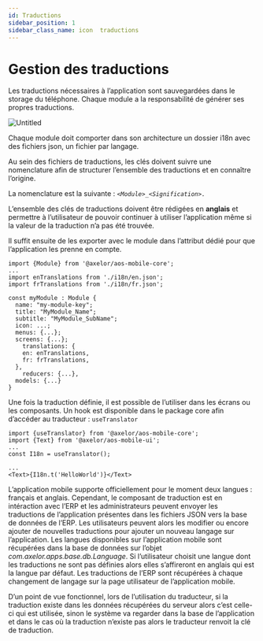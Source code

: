 ```yaml
---
id: Traductions
sidebar_position: 1
sidebar_class_name: icon  traductions
---
```


# Gestion des traductions

Les traductions nécessaires à l’application sont sauvegardées dans le storage du téléphone. Chaque module a la responsabilité de générer ses propres traductions.

![Untitled](/img/fr/Untitled.png)

Chaque module doit comporter dans son architecture un dossier i18n avec des fichiers json, un fichier par langage.

Au sein des fichiers de traductions, les clés doivent suivre une nomenclature afin de structurer l’ensemble des traductions et en connaître l’origine.

La nomenclature est la suivante : _`<Module>_<Signification>.`_

L’ensemble des clés de traductions doivent être rédigées en **anglais** et permettre à l’utilisateur de pouvoir continuer à utiliser l’application même si la valeur de la traduction n’a pas été trouvée.

Il suffit ensuite de les exporter avec le module dans l’attribut dédié pour que l’application les prenne en compte.

```tsx
import {Module} from '@axelor/aos-mobile-core';
...
import enTranslations from './i18n/en.json';
import frTranslations from './i18n/fr.json';

const myModule : Module {
  name: "my-module-key";
  title: "MyModule_Name";
  subtitle: "MyModule_SubName";
  icon: ...;
  menus: {...};
  screens: {...};
	translations: {
    en: enTranslations,
    fr: frTranslations,
  },
	reducers: {...},
  models: {...}
}
```

Une fois la traduction définie, il est possible de l’utiliser dans les écrans ou les composants. Un hook est disponible dans le package core afin d’accéder au traducteur : `useTranslator`

```tsx
import {useTranslator} from '@axelor/aos-mobile-core';
import {Text} from '@axelor/aos-mobile-ui';
...
const I18n = useTranslator();

...
<Text>{I18n.t('HelloWorld')}</Text>
```

L’application mobile supporte officiellement pour le moment deux langues : français et anglais. Cependant, le composant de traduction est en intéraction avec l’ERP et les administrateurs peuvent envoyer les traductions de l’application présentes dans les fichiers JSON vers la base de données de l’ERP. Les utilisateurs peuvent alors les modifier ou encore ajouter de nouvelles traductions pour ajouter un nouveau langage sur l’application. Les langues disponibles sur l’application mobile sont récupérées dans la base de données sur l’objet _com.axelor.apps.base.db.Language_. Si l’utilisateur choisit une langue dont les traductions ne sont pas définies alors elles s’affireront en anglais qui est la langue par défaut. Les traductions de l’ERP sont récupérées à chaque changement de langage sur la page utilisateur de l’application mobile.

D’un point de vue fonctionnel, lors de l’utilisation du traducteur, si la traduction existe dans les données récupérées du serveur alors c’est celle-ci qui est utilisée, sinon le système va regarder dans la base de l’application et dans le cas où la traduction n’existe pas alors le traducteur renvoit la clé de traduction.
